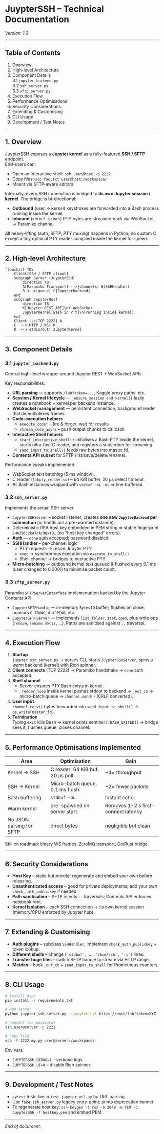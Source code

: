 # JuypterSSH – Technical Documentation

*Version: 1.0*

---

## Table of Contents
1. Overview  
2. High-level Architecture  
3. Component Details  
   3.1 `jupyter_backend.py`  
   3.2 `ssh_server.py`  
   3.3 `sftp_server.py`  
4. Execution Flow  
5. Performance Optimisations  
6. Security Considerations  
7. Extending & Customising  
8. CLI Usage  
9. Development / Test Notes

---

## 1. Overview
JuypterSSH exposes a **Jupyter kernel** as a fully-featured **SSH / SFTP** endpoint.  
End-users can:
* Open an interactive shell: `ssh user@host -p 2222`  
* Copy files: `scp foo.txt user@host:/workspace/`  
* Mount via SFTP‐aware editors.

Internally, every SSH connection is bridged to **its own Jupyter session / kernel**.  The bridge is bi-directional:
* **Outbound** (user → kernel) keystrokes are forwarded into a Bash process running inside the kernel.
* **Inbound** (kernel → user) PTY bytes are streamed back via WebSocket → Paramiko channel.

All heavy-lifting (auth, SFTP, PTY muxing) happens in Python; no custom C except a tiny optional PTY reader compiled inside the kernel for speed.

---

## 2. High-level Architecture
```mermaid
flowchart TD;
    Client[SSH / SFTP client]
    subgraph Server (JuypterSSH)
        direction TB
        A[Paramiko Transport] -->|channels| B[SSHHandler]
        B <-->|queue| C[JupyterBackend]
    end
    subgraph JupyterHost
        direction TB
        K[Jupyter REST API]\n+ WebSocket
        JupyterKernel[Bash in PTY]\n(running inside kernel)
    end
    Client -->|TCP 2222| A
    C  -->|HTTP / WS| K
    K  -->|stdin/out| JupyterKernel
```

---

## 3. Component Details
### 3.1 `jupyter_backend.py`
Central high-level wrapper around Jupyter REST + WebSocket APIs.

Key responsibilities:
* **URL parsing** — supports `/lab?token=...`, Kaggle proxy paths, etc.
* **Session / Kernel lifecycle** — `_ensure_session_and_kernel()` lazily creates a notebook + kernel per backend instance.
* **WebSocket management** — persistent connection, background reader that demultiplexes frames.
* **Code-execution helpers**  
  * `execute_code*` – fire & forget, wait for results  
  * `stream_code_async` – push output chunks to callback
* **Interactive Shell helpers**  
  * `start_interactive_shell()` initialises a Bash PTY inside the kernel, starts ultra-fast C reader, and registers a subscriber for streaming.
  * `send_input_to_shell()` feeds raw bytes into master fd.
* **Contents API subset** for SFTP (list/save/delete/rename).

Performance tweaks implemented:  
* WebSocket text batching (5 ms window).  
* C reader (`libpty_reader.so`) – 64 KiB buffer, 20 µs select timeout.  
* All Bash instances wrapped with `stdbuf -oL -eL` ⇒ line-buffered.

### 3.2 `ssh_server.py`
Implements the actual SSH server.

* `JuypterSSHServer` – socket listener; creates **one new `JupyterBackend` per connection** (or hands out a pre-warmed instance).
* Deterministic RSA host key embedded in PEM string ⇒ stable fingerprint `SHA256:2kA7cA/9Qxt3…` (no "host key changed" errors).
* **Auth** — `none` auth accepted; password disabled.
* **SSHHandler** – per-channel logic  
  * PTY requests → resize Jupyter PTY  
  * `exec` → synchronous execution via `execute_in_shell()`  
  * Shell channel → bridges to interactive PTY.
* **Micro-batching** — outbound kernel text queued & flushed every 0.1 ms (user changed to 0.0001) to minimise packet count.

### 3.3 `sftp_server.py`
Paramiko `SFTPServerInterface` implementation backed by the Jupyter Contents API.

* `JupyterSFTPHandle` — in-memory `BytesIO` buffer; flushes on close; honours `O_TRUNC`, `O_APPEND`, etc.
* `JupyterSFTPServer` — implements `list_folder`, `stat`, `open`, plus write ops (`remove`, `rename`, `mkdir`, …).  Paths are sanitised against `..` traversal.

---

## 4. Execution Flow
1. **Startup**  
   `juypter_ssh_server.py` → parses CLI, starts `JuypterSSHServer`, spins a *warm* backend (kernel) with Rich spinner.
2. **Client connects** (TCP 2222) → Paramiko handshake → `none` auth accepted.
3. **Shell channel**  
   * Server ensures PTY Bash exists in kernel.  
   * `_reader_loop` inside kernel pushes stdout to backend → `_out_cb` → micro-batch queue → `channel.send()` (CRLF converted).
4. **User input**  
   `channel.recv()` bytes forwarded into `send_input_to_shell()` → `os.write(master_fd)`.
5. **Termination**  
   Typing `exit` kills Bash → kernel prints sentinel `[[BASH_EXITED]]` → bridge sees it, flushes queue, closes channel.

---

## 5. Performance Optimisations Implemented
| Area | Optimisation | Gain |
|------|--------------|------|
| Kernel → SSH | C reader, 64 KiB buf, 20 µs poll | ~4× throughput |
| SSH → Kernel | Micro-batch queue, 0.1 ms flush | ~2× fewer packets |
| Bash buffering | `stdbuf -oL` | Instant echo |
| Warm kernel | pre-spawned on server start | Removes 1-2 s first-connect latency |
| No JSON parsing for SFTP | direct bytes | negligible but clean |

Still on roadmap: binary WS frames, ZeroMQ transport, Go/Rust bridge.

---

## 6. Security Considerations
* **Host Key** – static but *private*; regenerate and embed your own before releasing.
* **Unauthenticated access** – good for private deployments; add your own `check_auth_publickey` if needed.
* **Path sanitisation** – SFTP rejects `..` traversals; Contents API enforces notebook root.
* **Kernel Isolation** – each SSH connection → its own kernel session (memory/CPU enforced by Jupyter hub).

---

## 7. Extending & Customising
* **Auth plugins** – subclass `SSHHandler`, implement `check_auth_publickey` + token lookup.
* **Different shells** – change `['stdbuf', …, '/bin/zsh', '-i']` lines.
* **Transfer huge files** – switch SFTP handle to stream via HTTP range.
* **Metrics** – hook `_out_cb` + `send_input_to_shell` for Prometheus counters.

---

## 8. CLI Usage
```bash
# Install deps
pip install -r requirements.txt

# Run server
python juypter_ssh_server.py --jupyter-url https://host/lab?token=XYZ --port 2222

# Connect (no password)
ssh user@server -p 2222

# Copy file
scp -P 2222 my.py user@server:/workspace/
```
Env vars:
* `JUYPTERSSH_DEBUG=1` – verbose logs.
* `JUPYTERSSH_UI=0` – disable Rich spinner.

---

## 9. Development / Test Notes
* `pytest` tests live in `test_jupyter_url.py` for URL parsing.
* Use `fake_ssh_server.py` legacy entry-point; prints deprecation banner.
* To regenerate host key: `ssh-keygen -t rsa -b 2048 -m PEM -C JuypterSSH -f hostkey.pem` and embed PEM.

---

*End of document.* 